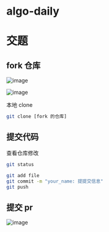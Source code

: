 # algo-daily

# 交题

## fork 仓库

![image](https://github.com/lab530/algo-daily/assets/114394519/f11132a6-5291-418d-b798-bd5642f5f0b1)

![image](https://github.com/lab530/algo-daily/assets/114394519/516afb7c-4584-4c76-b6f3-cdf86ef0af54)

本地 clone

```sh
git clone [fork 的仓库]
```

## 提交代码

查看仓库修改

```sh
git status
```

```sh
git add file
git commit -m "your_name: 提提交信息"
git push
```

## 提交 pr

![image](https://github.com/lab530/algo-daily/assets/114394519/67a9e33f-ecea-4f0d-b052-a22d21581155)
